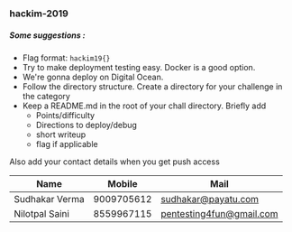 ### hackim-2019

##### Some suggestions :
+ Flag format: `hackim19{}`
+ Try to make deployment testing easy. Docker is a good option.
+ We're gonna deploy on Digital Ocean.
+ Follow the directory structure. Create a directory for your challenge in the category
+ Keep a README.md in the root of your chall directory. Briefly add
   * Points/difficulty
   * Directions to deploy/debug
   * short writeup
   * flag if applicable

Also add your contact details when you get push access

|Name|Mobile|Mail|
|----|------|----|
|Sudhakar Verma|9009705612|sudhakar@payatu.com|
|Nilotpal Saini|8559967115|pentesting4fun@gmail.com|